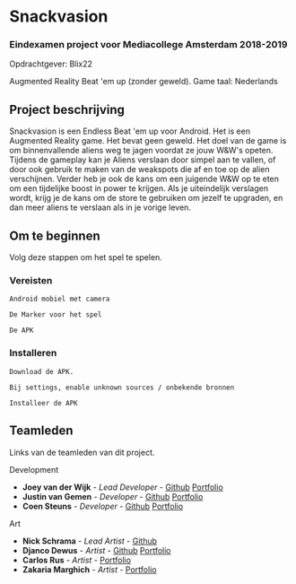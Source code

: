 # Snackvasion
### Eindexamen project voor Mediacollege Amsterdam 2018-2019
Opdrachtgever: Blix22

Augmented Reality Beat 'em up (zonder geweld).
Game taal: Nederlands

## Project beschrijving
Snackvasion is een Endless Beat 'em up voor Android. Het is een Augmented Reality game. Het bevat geen geweld. Het doel van de game is om binnenvallende aliens weg te jagen voordat ze jouw W&W's opeten. Tijdens de gameplay kan je Aliens verslaan door simpel aan te vallen, of door ook gebruik te maken van de weakspots die af en toe op de alien verschijnen. Verder heb je ook de kans om een juigende W&W op te eten om een tijdelijke boost in power te krijgen. Als je uiteindelijk verslagen wordt, krijg je de kans om de store te gebruiken om jezelf te upgraden, en dan meer aliens te verslaan als in je vorige leven. 

## Om te beginnen

Volg deze stappen om het spel te spelen.

### Vereisten


```
Android mobiel met camera
```
```
De Marker voor het spel
```
```
De APK
```

### Installeren


```
Download de APK.
```

```
Bij settings, enable unknown sources / onbekende bronnen
```

```
Installeer de APK
```


## Teamleden
Links van de teamleden van dit project.

Development
* **Joey van der Wijk** - *Lead Developer* - [Github](https://github.com/jvdwijk) [Portfolio](http://jvdwijk.com/)
* **Justin van Gemen** - *Developer* - [Github](https://github.com/JustinvanGemen) [Portfolio](http://justinvg.nl/)
* **Coen Steuns** - *Developer* - [Github](https://github.com/CoenSteuns) [Portfolio](http://coensteuns.nl/)

Art
* **Nick Schrama** - *Lead Artist* - [Github](https://github.com/Nickschrama)
* **Djanco Dewus** - *Artist* - [Github](https://github.com/djancool) [Portfolio](http://www.djancodewus.com/)
* **Carlos Rus** - *Artist* - [Portfolio](https://www.artstation.com/carlosrusart)
* **Zakaria Marghich** - *Artist* - [Portfolio](https://www.artstation.com/zm_art)

